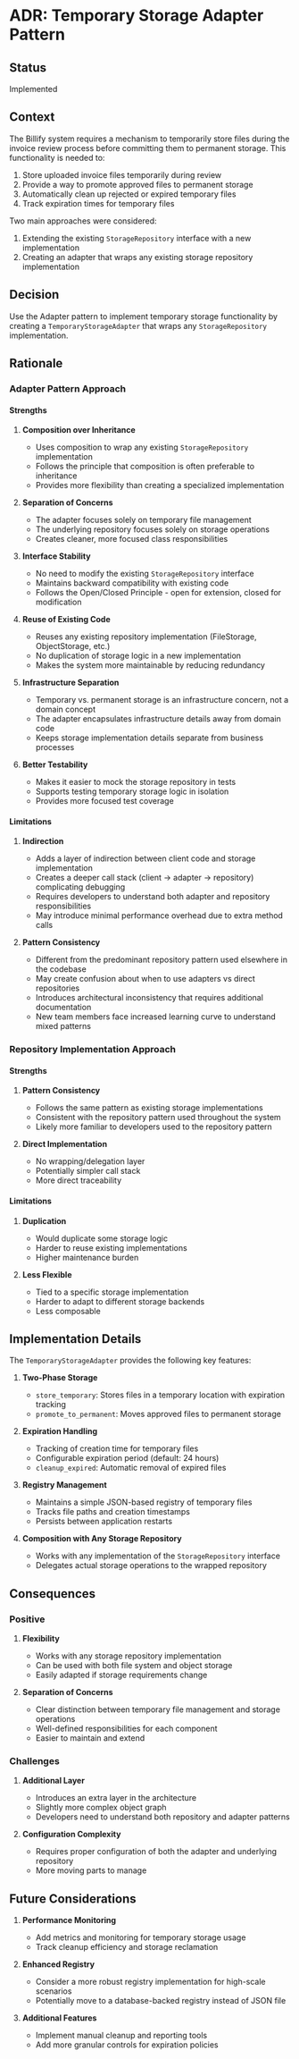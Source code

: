 # ADR: Temporary Storage Adapter Pattern

## Status
Implemented

## Context
The Billify system requires a mechanism to temporarily store files during the invoice review process before committing them to permanent storage. This functionality is needed to:

1. Store uploaded invoice files temporarily during review
2. Provide a way to promote approved files to permanent storage
3. Automatically clean up rejected or expired temporary files
4. Track expiration times for temporary files

Two main approaches were considered:
1. Extending the existing `StorageRepository` interface with a new implementation
2. Creating an adapter that wraps any existing storage repository implementation

## Decision
Use the Adapter pattern to implement temporary storage functionality by creating a `TemporaryStorageAdapter` that wraps any `StorageRepository` implementation.

## Rationale

### Adapter Pattern Approach

#### Strengths
1. **Composition over Inheritance**
   - Uses composition to wrap any existing `StorageRepository` implementation
   - Follows the principle that composition is often preferable to inheritance
   - Provides more flexibility than creating a specialized implementation

2. **Separation of Concerns**
   - The adapter focuses solely on temporary file management
   - The underlying repository focuses solely on storage operations
   - Creates cleaner, more focused class responsibilities

3. **Interface Stability**
   - No need to modify the existing `StorageRepository` interface
   - Maintains backward compatibility with existing code
   - Follows the Open/Closed Principle - open for extension, closed for modification

4. **Reuse of Existing Code**
   - Reuses any existing repository implementation (FileStorage, ObjectStorage, etc.)
   - No duplication of storage logic in a new implementation
   - Makes the system more maintainable by reducing redundancy

5. **Infrastructure Separation**
   - Temporary vs. permanent storage is an infrastructure concern, not a domain concept
   - The adapter encapsulates infrastructure details away from domain code
   - Keeps storage implementation details separate from business processes

6. **Better Testability**
   - Makes it easier to mock the storage repository in tests
   - Supports testing temporary storage logic in isolation
   - Provides more focused test coverage

#### Limitations
1. **Indirection**
   - Adds a layer of indirection between client code and storage implementation
   - Creates a deeper call stack (client → adapter → repository) complicating debugging
   - Requires developers to understand both adapter and repository responsibilities
   - May introduce minimal performance overhead due to extra method calls

2. **Pattern Consistency**
   - Different from the predominant repository pattern used elsewhere in the codebase
   - May create confusion about when to use adapters vs direct repositories
   - Introduces architectural inconsistency that requires additional documentation
   - New team members face increased learning curve to understand mixed patterns

### Repository Implementation Approach

#### Strengths
1. **Pattern Consistency**
   - Follows the same pattern as existing storage implementations
   - Consistent with the repository pattern used throughout the system
   - Likely more familiar to developers used to the repository pattern

2. **Direct Implementation**
   - No wrapping/delegation layer
   - Potentially simpler call stack
   - More direct traceability

#### Limitations
1. **Duplication**
   - Would duplicate some storage logic
   - Harder to reuse existing implementations
   - Higher maintenance burden

2. **Less Flexible**
   - Tied to a specific storage implementation
   - Harder to adapt to different storage backends
   - Less composable

## Implementation Details

The `TemporaryStorageAdapter` provides the following key features:

1. **Two-Phase Storage**
   - `store_temporary`: Stores files in a temporary location with expiration tracking
   - `promote_to_permanent`: Moves approved files to permanent storage

2. **Expiration Handling**
   - Tracking of creation time for temporary files
   - Configurable expiration period (default: 24 hours)
   - `cleanup_expired`: Automatic removal of expired files

3. **Registry Management**
   - Maintains a simple JSON-based registry of temporary files
   - Tracks file paths and creation timestamps
   - Persists between application restarts

4. **Composition with Any Storage Repository**
   - Works with any implementation of the `StorageRepository` interface
   - Delegates actual storage operations to the wrapped repository

## Consequences

### Positive
1. **Flexibility**
   - Works with any storage repository implementation
   - Can be used with both file system and object storage
   - Easily adapted if storage requirements change

2. **Separation of Concerns**
   - Clear distinction between temporary file management and storage operations
   - Well-defined responsibilities for each component
   - Easier to maintain and extend

### Challenges
1. **Additional Layer**
   - Introduces an extra layer in the architecture
   - Slightly more complex object graph
   - Developers need to understand both repository and adapter patterns

2. **Configuration Complexity**
   - Requires proper configuration of both the adapter and underlying repository
   - More moving parts to manage

## Future Considerations
1. **Performance Monitoring**
   - Add metrics and monitoring for temporary storage usage
   - Track cleanup efficiency and storage reclamation

2. **Enhanced Registry**
   - Consider a more robust registry implementation for high-scale scenarios
   - Potentially move to a database-backed registry instead of JSON file

3. **Additional Features**
   - Implement manual cleanup and reporting tools
   - Add more granular controls for expiration policies 
